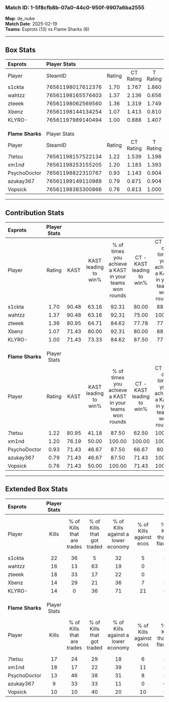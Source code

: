 ### Match ID: 1-5f8cfb8b-07a0-44c0-950f-9907a6ba2555  
**Map**: de_nuke  
**Match Date**: 2025-02-19  
**Teams**: Esprots (13) vs Flame Sharks (8)  

---  

## Box Stats  

| **Esprots**      | Player Stats      |        |           |          |       |      |       |         |        |      |     |
| :- | :- | :-: | :-: | :-: | :-: | :-: | :-: | :-: | :-: | :-: | :-: |
| Player           | SteamID           | Rating | CT Rating | T Rating | KAST  | ADR  | Kills | Assists | Deaths | K/D  | HS% |
| s1ckta           | 76561198017612376 |  1.70  |   1.767   |  1.860   | 90.48 | 90.8 |  22   |    8    |   10   | 2.20 | 54  |
| wahtzz           | 76561198165576403 |  1.37  |   2.136   |  0.656   | 90.48 | 95.4 |  16   |    9    |   14   | 1.14 | 56  |
| zteeek           | 76561198062569560 |  1.36  |   1.319   |  1.749   | 80.95 | 83.2 |  18   |    6    |   13   | 1.38 | 61  |
| Xbenz            | 76561198144134254 |  1.07  |   1.413   |  0.810   | 71.43 | 76.8 |  14   |    5    |   14   | 1.00 | 57  |
| KLYRO-           | 76561197989140494 |  1.00  |   0.888   |  1.407   | 71.43 | 71.2 |  14   |    4    |   16   | 0.88 | 71  |
|                  |                   |        |           |          |       |      |       |         |        |      |     |
|                  |                   |        |           |          |       |      |       |         |        |      |     |
|                  |                   |        |           |          |       |      |       |         |        |      |     |
| **Flame Sharks** | Player Stats      |        |           |          |       |      |       |         |        |      |     |
| Player           | SteamID           | Rating | CT Rating | T Rating | KAST  | ADR  | Kills | Assists | Deaths | K/D  | HS% |
| 7tetsu           | 76561198157522134 |  1.22  |   1.539   |  1.198   | 80.95 | 79.8 |  17   |    3    |   16   | 1.06 | 47  |
| xm1nd            | 76561198253155205 |  1.20  |   1.183   |  1.393   | 76.19 | 76.3 |  18   |    1    |   16   | 1.13 | 27  |
| PsychoDoctor     | 76561198822310767 |  0.93  |   1.143   |  0.904   | 71.43 | 64.4 |  13   |    8    |   17   | 0.76 | 61  |
| azukay367        | 76561199149110988 |  0.79  |   0.871   |  0.904   | 71.43 | 73.9 |   9   |    6    |   17   | 0.53 | 33  |
| Vopsick          | 76561198383300866 |  0.76  |   0.813   |  1.000   | 71.43 | 61.4 |  10   |    5    |   18   | 0.56 | 60  |
---  

## Contribution Stats  

| **Esprots**      | Player Stats |       |                      |                                                        |                           |                                                             |                          |                                                            |
| :- | :-: | :-: | :-: | :-: | :-: | :-: | :-: | :-: |
| Player           |    Rating    | KAST  | KAST leading to win% | % of times you achieve a KAST in your teams won rounds | CT - KAST leading to win% | CT - % of times you achieve a KAST in your teams won rounds | T - KAST leading to win% | T - % of times you achieve a KAST in your teams won rounds |
| s1ckta           |     1.70     | 90.48 |        63.16         |                         92.31                          |           80.00           |                            88.89                            |          44.44           |                           100.00                           |
| wahtzz           |     1.37     | 90.48 |        63.16         |                         92.31                          |           75.00           |                           100.00                            |          42.86           |                           75.00                            |
| zteeek           |     1.36     | 80.95 |        64.71         |                         84.62                          |           77.78           |                            77.78                            |          50.00           |                           100.00                           |
| Xbenz            |     1.07     | 71.43 |        80.00         |                         92.31                          |           80.00           |                            88.89                            |          80.00           |                           100.00                           |
| KLYRO-           |     1.00     | 71.43 |        73.33         |                         84.62                          |           87.50           |                            77.78                            |          57.14           |                           100.00                           |
|                  |              |       |                      |                                                        |                           |                                                             |                          |                                                            |
|                  |              |       |                      |                                                        |                           |                                                             |                          |                                                            |
|                  |              |       |                      |                                                        |                           |                                                             |                          |                                                            |
| **Flame Sharks** | Player Stats |       |                      |                                                        |                           |                                                             |                          |                                                            |
| Player           |    Rating    | KAST  | KAST leading to win% | % of times you achieve a KAST in your teams won rounds | CT - KAST leading to win% | CT - % of times you achieve a KAST in your teams won rounds | T - KAST leading to win% | T - % of times you achieve a KAST in your teams won rounds |
| 7tetsu           |     1.22     | 80.95 |        41.18         |                         87.50                          |           62.50           |                           100.00                            |          22.22           |                           66.67                            |
| xm1nd            |     1.20     | 76.19 |        50.00         |                         100.00                         |          100.00           |                           100.00                            |          27.27           |                           100.00                           |
| PsychoDoctor     |     0.93     | 71.43 |        46.67         |                         87.50                          |           66.67           |                            80.00                            |          33.33           |                           100.00                           |
| azukay367        |     0.79     | 71.43 |        46.67         |                         87.50                          |           71.43           |                           100.00                            |          25.00           |                           66.67                            |
| Vopsick          |     0.76     | 71.43 |        50.00         |                         100.00                         |           71.43           |                           100.00                            |          33.33           |                           100.00                           |
---  

## Extended Box Stats  

| **Esprots**      | Player Stats |                            |                            |                                    |                         |                              |                                 |        |                             |                                     |                          |                               |                            |
| :- | :-: | :-: | :-: | :-: | :-: | :-: | :-: | :-: | :-: | :-: | :-: | :-: | :-: |
| Player           |    Kills     | % of Kills that are trades | % of Kills that got traded | % of Kills against a lower economy | % of Kills against ecos | % of Kills that are flawless | % of Kills that are close duels | Deaths | % of Deaths that get traded | % of Deaths against a lower economy | % of Deaths against ecos | % of Deaths that are flawless | % of Deaths that are close |
| s1ckta           |      22      |             36             |             5              |                 32                 |            5            |              59              |                5                |   10   |             40              |                 10                  |            0             |              70               |             0              |
| wahtzz           |      16      |             13             |             63             |                 19                 |            0            |              75              |                0                |   14   |             36              |                 14                  |            0             |              43               |             14             |
| zteeek           |      18      |             33             |             17             |                 22                 |            0            |              72              |                6                |   13   |             38              |                 31                  |            0             |              31               |             8              |
| Xbenz            |      14      |             29             |             21             |                 36                 |            7            |              57              |                7                |   14   |             21              |                 29                  |            0             |              57               |             7              |
| KLYRO-           |      14      |             0              |             36             |                 71                 |           21            |              57              |                7                |   16   |             25              |                 25                  |            0             |              63               |             13             |
|                  |              |                            |                            |                                    |                         |                              |                                 |        |                             |                                     |                          |                               |                            |
|                  |              |                            |                            |                                    |                         |                              |                                 |        |                             |                                     |                          |                               |                            |
|                  |              |                            |                            |                                    |                         |                              |                                 |        |                             |                                     |                          |                               |                            |
| **Flame Sharks** | Player Stats |                            |                            |                                    |                         |                              |                                 |        |                             |                                     |                          |                               |                            |
| Player           |    Kills     | % of Kills that are trades | % of Kills that got traded | % of Kills against a lower economy | % of Kills against ecos | % of Kills that are flawless | % of Kills that are close duels | Deaths | % of Deaths that get traded | % of Deaths against a lower economy | % of Deaths against ecos | % of Deaths that are flawless | % of Deaths that are close |
| 7tetsu           |      17      |             24             |             29             |                 18                 |            6            |              59              |                6                |   16   |             31              |                 19                  |            0             |              56               |             6              |
| xm1nd            |      18      |             17             |             22             |                 39                 |           11            |              50              |               17                |   16   |             25              |                 25                  |            6             |              81               |             0              |
| PsychoDoctor     |      13      |             46             |             38             |                 31                 |            8            |              38              |                8                |   17   |             24              |                 29                  |            0             |              82               |             0              |
| azukay367        |      9       |             33             |             33             |                 11                 |            0            |              67              |                0                |   17   |             24              |                 18                  |            0             |              47               |             6              |
| Vopsick          |      10      |             10             |             40             |                 20                 |           10            |              50              |               10                |   18   |             28              |                 22                  |            6             |              61               |             11             |
